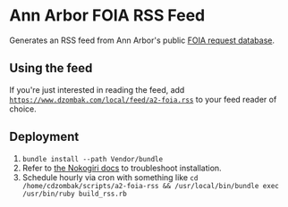 # Ann Arbor FOIA RSS Feed

Generates an RSS feed from Ann Arbor's public [FOIA request database](https://www.a2gov.org/departments/city-clerk/Pages/FOIA-Requests.aspx).

## Using the feed

If you're just interested in reading the feed, add [`https://www.dzombak.com/local/feed/a2-foia.rss`](https://www.dzombak.com/local/feed/a2-foia.rss) to your feed reader of choice.

## Deployment

1. `bundle install --path Vendor/bundle`
2. Refer to [the Nokogiri docs](http://www.nokogiri.org/tutorials/installing_nokogiri.html) to troubleshoot installation.
3. Schedule hourly via cron with something like `cd /home/cdzombak/scripts/a2-foia-rss && /usr/local/bin/bundle exec /usr/bin/ruby build_rss.rb`
